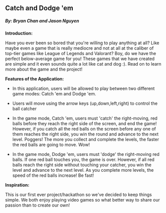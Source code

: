 ## Catch and Dodge 'em
##### By: Bryan Chan and Jason Nguyen

**Introduction:** 

Have you ever been so bored that you're willing to play anything at all? Like maybe even a game
that is really mediocre and not at all at the caliber of top-tier games like League of Legends
and Valorant? Boy, do we have the perfect below-average game for you! These games that we have created
are simple and it even sounds quite a lot like cat and dog :). Read on to learn more about the game
and the project!

**Features of the Application:**
- In this application, users will be allowed to play between two different game modes: 
Catch 'em and Dodge 'em.

- Users will move using the arrow keys (up,down,left,right) to control the ball catcher

- In the game mode, Catch 'em, users must 'catch' the right-moving, red balls before they reach the right side of the screen, and end the game! However, if you catch all the red balls on the screen before any one of them reaches the right side, you win the round and advance to the next level. Poggers! The more you collect and complete the levels, the faster the red balls are going to move. Wow!

- In the game mode, Dodge 'em, users must 'dodge' the right-moving red balls. If one red ball touches you, the game is over. However, if all red balls reach the right side without touching your catcher, you win the level and advance to the next level. As you complete more levels, the speed of the red balls increase! Be fast!

**Inspiration:**

This is our first ever project/hackathon so we've decided to keep things simple. We both enjoy
playing video games so what better way to share our passion than to create our own!
